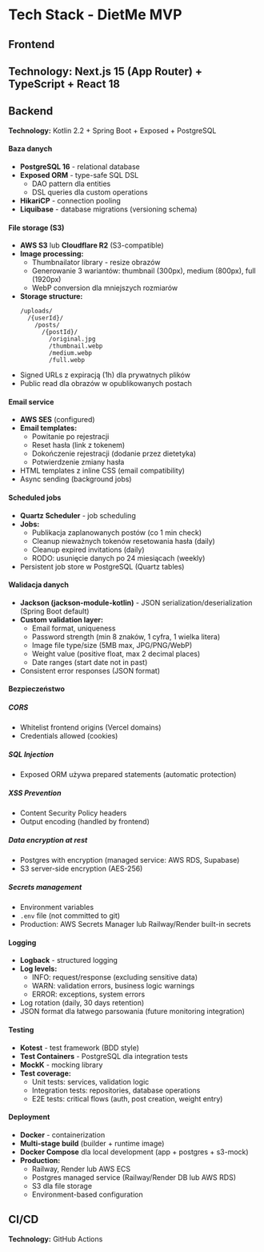 # Tech Stack - DietMe MVP

## Frontend

**Technology:** Next.js 15 (App Router) + TypeScript + React 18
---

## Backend

**Technology:** Kotlin 2.2 + Spring Boot + Exposed + PostgreSQL

#### Baza danych
- **PostgreSQL 16** - relational database
- **Exposed ORM** - type-safe SQL DSL
  - DAO pattern dla entities
  - DSL queries dla custom operations
- **HikariCP** - connection pooling
- **Liquibase** - database migrations (versioning schema)

#### File storage (S3)
- **AWS S3** lub **Cloudflare R2** (S3-compatible)
- **Image processing:**
  - Thumbnailator library - resize obrazów
  - Generowanie 3 wariantów: thumbnail (300px), medium (800px), full (1920px)
  - WebP conversion dla mniejszych rozmiarów
- **Storage structure:**
  ```
  /uploads/
    /{userId}/
      /posts/
        /{postId}/
          /original.jpg
          /thumbnail.webp
          /medium.webp
          /full.webp
  ```
- Signed URLs z expiracją (1h) dla prywatnych plików
- Public read dla obrazów w opublikowanych postach

#### Email service
- **AWS SES** (configured)
- **Email templates:**
  - Powitanie po rejestracji
  - Reset hasła (link z tokenem)
  - Dokończenie rejestracji (dodanie przez dietetyka)
  - Potwierdzenie zmiany hasła
- HTML templates z inline CSS (email compatibility)
- Async sending (background jobs)

#### Scheduled jobs
- **Quartz Scheduler** - job scheduling
- **Jobs:**
  - Publikacja zaplanowanych postów (co 1 min check)
  - Cleanup nieważnych tokenów resetowania hasła (daily)
  - Cleanup expired invitations (daily)
  - RODO: usunięcie danych po 24 miesiącach (weekly)
- Persistent job store w PostgreSQL (Quartz tables)

#### Walidacja danych
- **Jackson (jackson-module-kotlin)** - JSON serialization/deserialization (Spring Boot default)
- **Custom validation layer:**
  - Email format, uniqueness
  - Password strength (min 8 znaków, 1 cyfra, 1 wielka litera)
  - Image file type/size (5MB max, JPG/PNG/WebP)
  - Weight value (positive float, max 2 decimal places)
  - Date ranges (start date not in past)
- Consistent error responses (JSON format)

#### Bezpieczeństwo

##### CORS
- Whitelist frontend origins (Vercel domains)
- Credentials allowed (cookies)

##### SQL Injection
- Exposed ORM używa prepared statements (automatic protection)

##### XSS Prevention
- Content Security Policy headers
- Output encoding (handled by frontend)

##### Data encryption at rest
- Postgres with encryption (managed service: AWS RDS, Supabase)
- S3 server-side encryption (AES-256)

##### Secrets management
- Environment variables
- `.env` file (not committed to git)
- Production: AWS Secrets Manager lub Railway/Render built-in secrets

#### Logging
- **Logback** - structured logging
- **Log levels:**
  - INFO: request/response (excluding sensitive data)
  - WARN: validation errors, business logic warnings
  - ERROR: exceptions, system errors
- Log rotation (daily, 30 days retention)
- JSON format dla łatwego parsowania (future monitoring integration)

#### Testing
- **Kotest** - test framework (BDD style)
- **Test Containers** - PostgreSQL dla integration tests
- **MockK** - mocking library
- **Test coverage:**
  - Unit tests: services, validation logic
  - Integration tests: repositories, database operations
  - E2E tests: critical flows (auth, post creation, weight entry)

#### Deployment
- **Docker** - containerization
- **Multi-stage build** (builder + runtime image)
- **Docker Compose** dla local development (app + postgres + s3-mock)
- **Production:**
  - Railway, Render lub AWS ECS
  - Postgres managed service (Railway/Render DB lub AWS RDS)
  - S3 dla file storage
  - Environment-based configuration

## CI/CD
**Technology:** GitHub Actions



